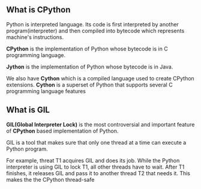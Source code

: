 ## What is CPython
Python is interpreted language. Its code is first interpreted by another program(interpreter) and then compiled into bytecode which represents machine's instructions.

**CPython** is the implementation of Python whose bytecode is in C programming language.

**Jython** is the implementation of Python whose bytecode is in Java.

We also have **Cython** which is a compiled language used to create CPython extensions. **Cython** is a superset of Python that supports several C programming language features

## What is GIL
**GIL(Global Interpreter Lock)** is the most controversial and important feature of **CPython** based implementation of Python.

GIL is a tool that makes sure that only one thread at a time can execute a Python program.

For example, threat T1 acquires GIL and does its job. While the Python interpreter is using GIL to lock T1, all other threads have to wait.
After T1 finishes, it releases GIL and pass it to another thread T2 that needs it. This makes the the CPython thread-safe
